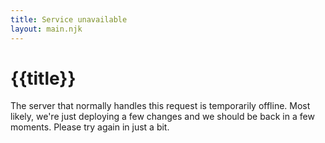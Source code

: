 ```yaml
---
title: Service unavailable
layout: main.njk
---
```


# {{title}}

The server that normally handles this request is temporarily offline.
Most likely, we're just deploying a few changes and we should be back
in a few moments. Please try again in just a bit.

